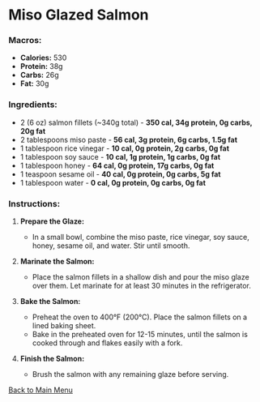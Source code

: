# Miso Glazed Salmon

### Macros:
- **Calories:** 530
- **Protein:** 38g
- **Carbs:** 26g
- **Fat:** 30g

### Ingredients:
- 2 (6 oz) salmon fillets (~340g total) - **350 cal, 34g protein, 0g carbs, 20g fat**
- 2 tablespoons miso paste - **56 cal, 3g protein, 6g carbs, 1.5g fat**
- 1 tablespoon rice vinegar - **10 cal, 0g protein, 2g carbs, 0g fat**
- 1 tablespoon soy sauce - **10 cal, 1g protein, 1g carbs, 0g fat**
- 1 tablespoon honey - **64 cal, 0g protein, 17g carbs, 0g fat**
- 1 teaspoon sesame oil - **40 cal, 0g protein, 0g carbs, 5g fat**
- 1 tablespoon water - **0 cal, 0g protein, 0g carbs, 0g fat**

### Instructions:
1. **Prepare the Glaze:**
   - In a small bowl, combine the miso paste, rice vinegar, soy sauce, honey, sesame oil, and water. Stir until smooth.

2. **Marinate the Salmon:**
   - Place the salmon fillets in a shallow dish and pour the miso glaze over them. Let marinate for at least 30 minutes in the refrigerator.

3. **Bake the Salmon:**
   - Preheat the oven to 400°F (200°C). Place the salmon fillets on a lined baking sheet.
   - Bake in the preheated oven for 12-15 minutes, until the salmon is cooked through and flakes easily with a fork.

4. **Finish the Salmon:**
   - Brush the salmon with any remaining glaze before serving.

[Back to Main Menu](../README.md)